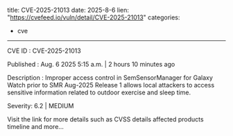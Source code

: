  
title: CVE-2025-21013
date: 2025-8-6
lien: "https://cvefeed.io/vuln/detail/CVE-2025-21013"
categories:
  - cve
---

CVE ID : CVE-2025-21013

Published :  Aug. 6
2025
5:15 a.m. | 2 hours
10 minutes ago

Description : Improper access control in SemSensorManager for Galaxy Watch prior to SMR Aug-2025 Release 1 allows local attackers to access sensitive information related to outdoor exercise and sleep time.

Severity: 6.2 | MEDIUM

Visit the link for more details
such as CVSS details
affected products
timeline
and more...
